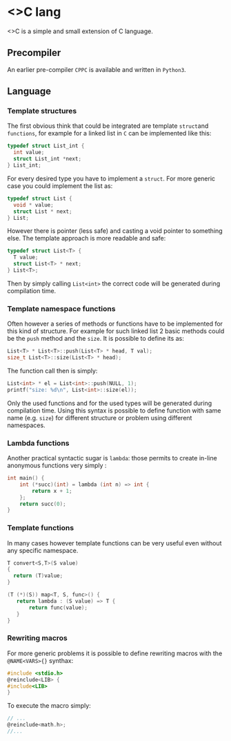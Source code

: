 # <>C lang
&lt;>C is a simple and small extension of C language.
## Precompiler

An earlier pre-compiler `CPPC` is available and written in `Python3`.

## Language
### Template structures

The first obvious think that could be integrated are template `struct`and `functions`, for example for a linked list in `C`  can be implemented like this: 

```C
typedef struct List_int {
  int value;
  struct List_int *next;
} List_int;
```
For every desired type you have to implement a `struct`.
For more generic case you could implement the list as:

```C
typedef struct List {
  void * value;
  struct List * next;
} List;
```
However there is pointer (less safe) and casting a void pointer to something else.
The template approach is more readable and safe:

```c
typedef struct List<T> {
  T value;
  struct List<T> * next;
} List<T>;
```

Then by simply calling `List<int>` the correct code will be generated during compilation time.

### Template namespace functions

Often however a series of methods or functions have to be implemented for this kind of structure. For example for such linked list 2 basic methods could be the `push` method and the `size`. It is possible to define its as:
```c
List<T> * List<T>::push(List<T> * head, T val);
size_t List<T>::size(List<T> * head);
```
The function call then is simply:
```c
List<int> * el = List<int>::push(NULL, 1);
printf("size: %d\n", List<int>::size(el));
```
Only the used functions and for the used types will be generated during compilation time.
Using this syntax is possible to define function with same name (e.g. `size`) for different structure or problem using different namespaces.

### Lambda functions

Another practical syntactic sugar is `lambda`: those permits to create in-line anonymous functions very simply :

```c
int main() {
    int (*succ)(int) = lambda (int n) => int {
        return x + 1;
    };
    return succ(0);
}
```

### Template functions

In many cases however template functions can be very useful even without any specific namespace.

```c
T convert<S,T>(S value)
{
  return (T)value;
}

(T (*)(S)) map<T, S, func>() {
   return lambda : (S value) => T {
       return func(value);
   } 
}
```

### Rewriting macros
For more generic problems it is possible to define rewriting macros with the `@NAME<VARS>{}` synthax:

```c
#include <stdio.h>
@reinclude<LIB> {
#include<LIB>
}
```
To execute the macro simply:

```c
// ...
@reinclude<math.h>;
//...
```
